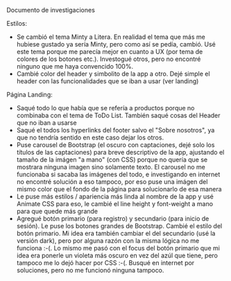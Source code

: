 Documento de investigaciones

Estilos:
- Se cambió el tema Minty a Litera. En realidad el tema que más me hubiese gustado ya sería Minty, pero como así se pedía, cambió. Usé este tema porque me parecía mejor en cuanto a UX (por tema de colores de los botones etc.). Investogué otros, pero no encontré ninguno que me haya convencido 100%. 
- Cambié color del header y simbolito de la app a otro. Dejé simple el header con las funcionalidades que se iban a usar (ver landing)

Página Landing:
- Saqué todo lo que había que se refería a productos porque no combinaba con el tema de ToDo List. También saqué cosas del Header que no iban a usarse
- Saqué el todos los hyperlinks del footer salvo el "Sobre nosotros", ya que no tendría sentido en este caso dejar los otros.
- Puse carousel de Bootstrap (el oscuro con captaciones, dejé solo los títulos de las captaciones) para breve descriptivo de la app, ajustando el tamaño de la imágen "a mano" (con CSS) porque no quería que se mostrara ninguna imagen sino solamente texto. El carousel no me funcionaba si sacaba las imágenes del todo, e investigando en internet no encontré solución a eso tampoco, por eso puse una imágen del mismo color que el fondo de la página para solucionarlo de esa manera
- Le puse más estilos / apariencia más linda al nombre de la app y usé Animate CSS para eso, le cambié el line height y font-weight a mano para que quede más grande
- Agregué botón primario (para registro) y secundario (para inicio de sesión). Le puse los botones grandes de Bootstrap. Cambié el estilo del botón primario. Mi idea era también cambiar el del secundario (usé la versión dark), pero por alguna razón con la misma lógica no me funciona :-(. Lo mismo me pasó con el focus del botón primario que mi idea era ponerle un violeta más oscuro en vez del azúl que tiene, pero tampoco me lo dejó hacer por CSS :-(. Busqué en internet por soluciones, pero no me funcionó ninguna tampoco.
